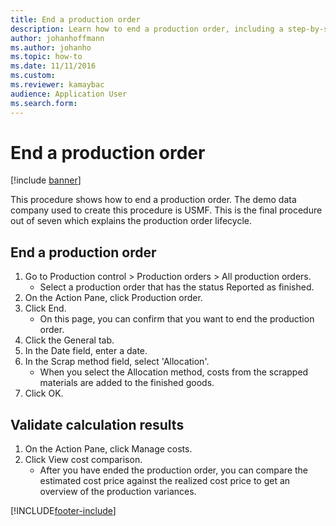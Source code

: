 ```yaml
---
title: End a production order
description: Learn how to end a production order, including a step-by-step process for ending production orders using the USMF demo data company.
author: johanhoffmann
ms.author: johanho
ms.topic: how-to
ms.date: 11/11/2016
ms.custom:
ms.reviewer: kamaybac 
audience: Application User 
ms.search.form:
---
```


# End a production order

[!include [banner](../../includes/banner.md)]

This procedure shows how to end a production order. The demo data company used to create this procedure is USMF. This is the final procedure out of seven which explains the production order lifecycle.


## End a production order
1. Go to Production control > Production orders > All production orders.
    * Select a production order that has the status Reported as finished.  
2. On the Action Pane, click Production order.
3. Click End.
    * On this page, you can confirm that you want to end the production order.  
4. Click the General tab.
5. In the Date field, enter a date.
6. In the Scrap method field, select 'Allocation'.
    * When you select the Allocation method, costs from the scrapped materials are added to the finished goods.  
7. Click OK.

## Validate calculation results
1. On the Action Pane, click Manage costs.
2. Click View cost comparison.
    * After you have ended the production order, you can compare the estimated cost price against the realized cost price to get an overview of the production variances.  


[!INCLUDE[footer-include](../../../includes/footer-banner.md)]